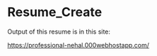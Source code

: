 # Resume_Create
Output of this resume is in this site:

https://professional-nehal.000webhostapp.com/
